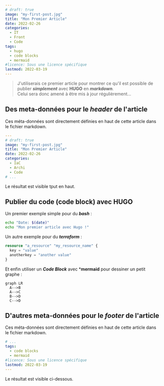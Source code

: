 ```yaml
---
# draft: true
image: "my-first-post.jpg"
title: "Mon Premier Article"
date: 2022-02-26
categories:
  - IT
  - Front
  - Code
tags:
  - hugo
  - code blocks
  - mermaid
#licence: Sous une licence spécifique 
lastmod: 2022-03-19
---
```


> J'utiliserais ce premier article pour montrer ce qu'il est possible de publier ***simplement*** avec **HUGO** en ***markdown***.\
> Celui sera donc amené à être mis à jour régulièrement...

## Des meta-données pour le ***header*** de l'article

Ces méta-données sont directement définies en haut de cette article dans le fichier markdown.

```yaml
---
# draft: true
image: "my-first-post.jpg"
title: "Mon Premier Article"
date: 2022-02-26
categories:
  - IaC
  - Archi
  - Code
# ...
```

Le résultat est visible tput en haut.

## Publier du code (code block) avec HUGO

Un premier exemple simple pour du ***bash*** :

```bash {linenos=false}
echo "Date: $(date)"
echo "Mon premier article avec Hugo !"
```

Un autre exemple pour du ***terraform*** :

```terraform
resource "a_resource" "my_resource_name" {
  key = "value"
  anotherkey = "another value"
}
```

Et enfin utiliser un ***Code Block*** avec ***mermaid** pour dessiner un petit graphe :

```mermaid
graph LR
  A-->B
  A-->C
  B-->D
  C-->D
```

## D'autres meta-données pour le ***footer*** de l'article

Ces méta-données sont directement définies en haut de cette article dans le fichier markdown.

```yaml
# ...
tags:
  - code blocks
  - mermaid
#licence: Sous une licence spécifique 
lastmod: 2022-03-19
---
```

Le résultat est visible ci-dessous.
